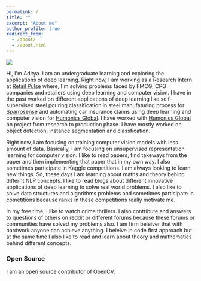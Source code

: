```yaml
---
permalink: /
title: ""
excerpt: "About me"
author_profile: true
redirect_from: 
  - /about/
  - /about.html
---
```



![](adityak2920.github.io/images/BingWallpaper-2019-07-01.jpg)

Hi, I'm Aditya. I am an undergraduate learning and exploring the applications of deep learning. Right now, I am working as a Research Intern at 
[Retail Pulse](http://retailpulse.ai/) where, I'm solving problems faced by FMCG, CPG companies and retailers using deep learning and computer vision. I have in the 
past worked on different applications of deep learning like self-supervised steel pouring classification in steel manufaturing process for 
[Sparrosense](https://www.sparrosense.com/) and automating car insurance claims using deep learning and computer vision for [Humonics Global](http://humonics.ai/).
I have worked with [Humonics Global](http://humonics.ai/) on project from research to production phase. I have mostly worked on object detection, instance 
segmentation and classfication. 

Right now, I am focusing on training computer vision models with less amount of data. Basically, I am focusing on unsupervised representation learning for computer
vision. I like to read papers, find takeways from the paper and then implementing that paper that in my own way. I also sometimes participate in Kaggle
competitions. I am always looking to learn new things. So, these days I am learning about maths and theory behind differnt NLP concepts. I like to read blogs about 
different innovative applications of deep learning to solve real world problems. I also like to solve data structures and algorithms problems and sometimes
participate in cometitions because ranks in these competitions really motivate me.

In my free time, I like to watch crime thrillers. I also contribute and answers to questions of others on reddit or different forums because these forums or 
communities have solved my problems also. I am firm beleiver that with hardwork anyone can achieve anything. I beleive in code first approach but at the same time I 
also like to read and learn about theory and mathematics behind different concepts.

### Open Source
I am an open source contributor of OpenCV.
